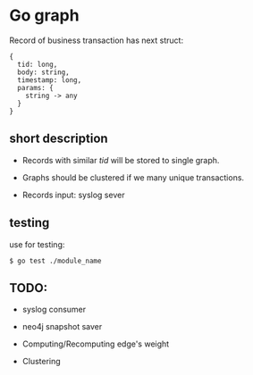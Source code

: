 # Go graph

Record of business transaction has next struct: 
```
{
  tid: long,
  body: string,
  timestamp: long,
  params: {
    string -> any
  }
}
```

## short description  

* Records with similar *tid* will be stored to single graph.

* Graphs should be clustered if we many unique transactions.

* Records input: syslog sever

## testing

use for testing:

```
$ go test ./module_name
```

## TODO:

* syslog consumer

* neo4j snapshot saver

* Computing/Recomputing edge's weight

* Clustering